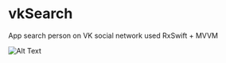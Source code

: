 # vkSearch
App search person on VK social network used RxSwift + MVVM

![Alt Text](https://github.com/kandallov/vkSearch/blob/master/vkSearchPreview.gif)
